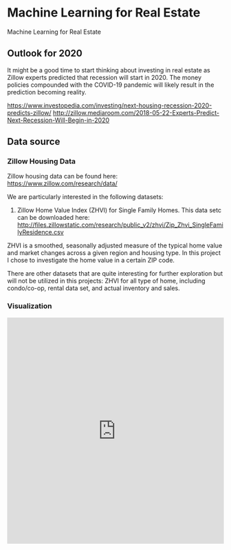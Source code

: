 # Machine Learning for Real Estate
Machine Learning for Real Estate

## Outlook for 2020

It might be a good time to start thinking about investing in real estate as Zillow experts predicted that recession will start in 2020. The money policies compounded with the COVID-19 pandemic will likely result in the prediction becoming reality.

https://www.investopedia.com/investing/next-housing-recession-2020-predicts-zillow/
http://zillow.mediaroom.com/2018-05-22-Experts-Predict-Next-Recession-Will-Begin-in-2020

## Data source

### Zillow Housing Data

Zillow housing data can be found here:
https://www.zillow.com/research/data/

We are particularly interested in the following datasets:
1. Zillow Home Value Index (ZHVI) for Single Family Homes. This data setc can be downloaded here: http://files.zillowstatic.com/research/public_v2/zhvi/Zip_Zhvi_SingleFamilyResidence.csv

ZHVI is a smoothed, seasonally adjusted measure of the typical home value and market changes across a given region and housing type. In this project I chose to investigate the home value in a certain ZIP code.

There are other datasets that are quite interesting for further exploration but will not be utilized in this projects: ZHVI for all type of home, including condo/co-op, rental data set, and actual inventory and sales.

### Visualization

<iframe id="igraph" scrolling="no" style="border:none;" seamless="seamless" src="https://plot.ly/~elizabethts/9.embed" height="525" width="100%"></iframe>
